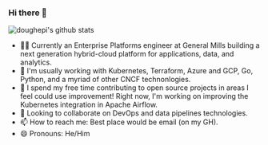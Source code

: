### Hi there 👋
![doughepi's github stats](https://github-readme-stats.vercel.app/api?username=doughepi&count_private=true)

- 👷‍♂️ Currently an Enterprise Platforms engineer at General Mills building a next generation hybrid-cloud platform for applications, data, and analytics.
- 🧠 I'm usually working with Kubernetes, Terraform, Azure and GCP, Go, Python, and a myriad of other CNCF technonlogies.
- 🌱 I spend my free time contributing to open source projects in areas I feel could use improvement! Right now, I'm working on improving the Kubernetes integration in Apache Airflow.
- 👀 Looking to collaborate on DevOps and data pipelines technologies.
- 📫 How to reach me: Best place would be email (on my GH).
- 😄 Pronouns: He/Him
